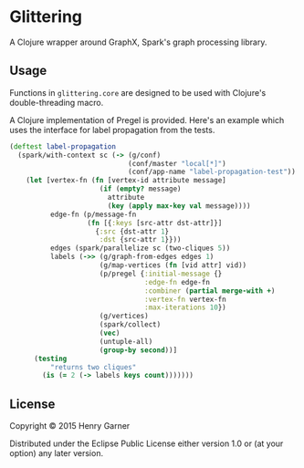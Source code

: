 # Glittering

A Clojure wrapper around GraphX, Spark's graph processing library.

## Usage

Functions in `glittering.core` are designed to be used with Clojure's double-threading macro.

A Clojure implementation of Pregel is provided. Here's an example which uses the interface for label propagation from the tests.

```clojure
(deftest label-propagation
  (spark/with-context sc (-> (g/conf)
                             (conf/master "local[*]")
                             (conf/app-name "label-propagation-test"))
    (let [vertex-fn (fn [vertex-id attribute message]
                      (if (empty? message)
                        attribute
                        (key (apply max-key val message))))
          edge-fn (p/message-fn
                   (fn [{:keys [src-attr dst-attr]}]
                     {:src {dst-attr 1}
                      :dst {src-attr 1}}))
          edges (spark/parallelize sc (two-cliques 5))
          labels (->> (g/graph-from-edges edges 1)
                      (g/map-vertices (fn [vid attr] vid))
                      (p/pregel {:initial-message {}
                                 :edge-fn edge-fn
                                 :combiner (partial merge-with +)
                                 :vertex-fn vertex-fn
                                 :max-iterations 10})
                      (g/vertices)
                      (spark/collect)
                      (vec)
                      (untuple-all)
                      (group-by second))]
      (testing
          "returns two cliques"
        (is (= 2 (-> labels keys count)))))))
```

## License

Copyright © 2015 Henry Garner

Distributed under the Eclipse Public License either version 1.0 or (at
your option) any later version.

